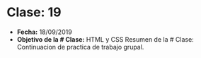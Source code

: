 # Clase: 19
* **Fecha:** 18/09/2019
* **Objetivo de la # Clase:** HTML y CSS
Resumen de la # Clase: Continuacion de practica de trabajo grupal. 